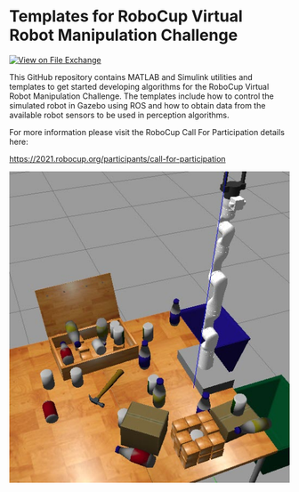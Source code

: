 # Templates for RoboCup Virtual Robot Manipulation Challenge
<!-- This is the "Title of the contribution" that was approved during the Community Contribution Review Process --> 

[![View <File Exchange Title> on File Exchange](https://www.mathworks.com/matlabcentral/images/matlab-file-exchange.svg)](https://www.mathworks.com/matlabcentral/fileexchange/####-file-exchange-title)  
<!-- Add this icon to the README if this repo also appears on File Exchange via the "Connect to GitHub" feature --> 

This GitHub repository contains MATLAB and Simulink utilities and templates to get started developing algorithms for the RoboCup Virtual Robot Manipulation Challenge. The templates include how to control the simulated robot in Gazebo using ROS and how to obtain data from the available robot sensors to be used in perception algorithms.

For more information please visit the RoboCup Call For Participation details here:

https://2021.robocup.org/participants/call-for-participation

![Environment Icon](./Images/RoboCupChallengeIcon.jpg)


